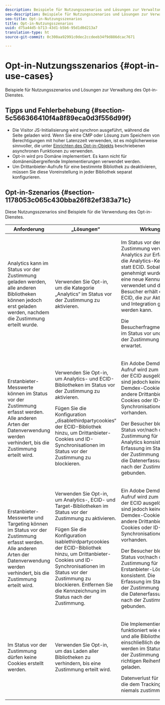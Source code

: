 ```yaml
---
description: Beispiele für Nutzungsszenarios und Lösungen zur Verwaltung des Opt-in-Dienstes.
seo-description: Beispiele für Nutzungsszenarios und Lösungen zur Verwaltung des Opt-in-Dienstes.
seo-title: Opt-in-Nutzungsszenarios
title: Opt-in-Nutzungsszenarios
uuid: d75a44d5-b713-43d1-b5b6-95d1d0d213a7
translation-type: ht
source-git-commit: 0c300aa92991c0dec2ccdeeb34f9d886dcac7671

---
```



# Opt-in-Nutzungsszenarios {#opt-in-use-cases}

Beispiele für Nutzungsszenarios und Lösungen zur Verwaltung des Opt-in-Dienstes.

## Tipps und Fehlerbehebung {#section-5c566366410f4a8f89eca0d3f556d99f}

* Die Visitor JS-Initialisierung wird synchron ausgeführt, während die Seite geladen wird. Wenn Sie eine CMP oder Lösung zum Speichern von Berechtigungen mit hoher Latenzzeit verwenden, ist es möglicherweise sinnvoller, die unter [Einrichten des Opt-in-Objekts](../../implementation-guides/opt-in-service/getting-started.md#section-cf9ab638780141c9b62dc57cf00b7047) beschriebenen asynchronen Funktionen zu verwenden.
* Opt-in wird pro Domäne implementiert. Es kann nicht für domänenübergreifende Implementierungen verwendet werden.
* Um Drittanbieter-Aufrufe für eine bestimmte Bibliothek zu deaktivieren, müssen Sie diese Voreinstellung in jeder Bibliothek separat konfigurieren.

## Opt-in-Szenarios  {#section-1178053c065c430bba26f82ef383a71c}

Diese Nutzungsszenarios sind Beispiele für die Verwendung des Opt-in-Dienstes.

<table id="table_83C85343611344D8A8315157C1B4240F"> 
 <thead> 
  <tr> 
   <th colname="col1" class="entry"> Anforderung </th> 
   <th colname="col2" class="entry"> „Lösungen“ </th> 
   <th colname="col3" class="entry"> Wirkung </th> 
  </tr>
 </thead>
 <tbody> 
  <tr> 
   <td colname="col1"> <p>Analytics kann im Status vor der Zustimmung geladen werden, alle anderen Bibliotheken können jedoch erst geladen werden, nachdem die Zustimmung erteilt wurde. </p> </td> 
   <td colname="col2"> <p>Verwenden Sie Opt-in, um die Kategorie „Analytics“ im Status vor der Zustimmung zu aktivieren. </p> </td> 
   <td colname="col3"> <p>Im Status vor der Zustimmung verwendet Analytics zur Erfassung die Analytics-Kennung statt ECID. Sobald ECID genehmigt wurde, wird eine neue Kennung verwendet und der Besucher erhält eine ECID, die zur Aktivierung und Integration genutzt werden kann. </p> <p>Die Besucherfragmentierung im Status vor und nach der Zustimmung wird erwartet. </p> </td> 
  </tr> 
  <tr> 
   <td colname="col1"> <p>Erstanbieter-Messwerte können im Status vor der Zustimmung erfasst werden. Alle anderen Arten der Datenverwendung werden verhindert, bis die Zustimmung erteilt wird. </p> </td> 
   <td colname="col2"> <p>Verwenden Sie Opt-in, um Analytics- und ECID-Bibliotheken im Status vor der Zustimmung zu aktivieren. </p> <p>Fügen Sie die Konfiguration „disablethirdpartycookies“ der ECID-Bibliothek hinzu, um Drittanbieter-Cookies und ID-Synchronisationen im Status vor der Zustimmung zu blockieren. </p> </td> 
   <td colname="col3"> <p>Ein Adobe Demdex-Aufruf wird zum Abrufen der ECID ausgelöst, es sind jedoch keine Demdex-Cookies, andere Drittanbieter-Cookies oder ID-Synchronisationen vorhanden. </p> <p>Der Besucher bleibt im Status vor/nach der Zustimmung für Analytics konsistent. Die Erfassung im Status vor der Zustimmung ist an die Datenerfassung nach der Zustimmung gebunden. </p> </td> 
  </tr> 
  <tr> 
   <td colname="col1"> <p>Erstanbieter-Messwerte und Targeting können im Status vor der Zustimmung erfasst werden. Alle anderen Arten der Datenverwendung werden verhindert, bis die Zustimmung erteilt wird. </p> </td> 
   <td colname="col2"> <p>Verwenden Sie Opt-in, um Analytics-, ECID- und Target-Bibliotheken im Status vor der Zustimmung zu aktivieren. </p> <p>Fügen Sie die Konfiguration <span class="codeph">isablethirdpartycookies</span> der ECID-Bibliothek hinzu, um Drittanbieter-Cookies und ID-Synchronisationen im Status vor der Zustimmung zu blockieren. Entfernen Sie die Kennzeichnung im Status nach der Zustimmung. </p> </td> 
   <td colname="col3"> <p>Ein Adobe Demdex-Aufruf wird zum Abrufen der ECID ausgelöst, es sind jedoch keine Demdex-Cookies, andere Drittanbieter-Cookies oder ID-Synchronisationen vorhanden. </p> <p>Der Besucher bleibt im Status vor/nach der Zustimmung für Erstanbieter-Lösungen konsistent. Die Erfassung im Status vor der Zustimmung ist an die Datenerfassung nach der Zustimmung gebunden. </p> </td> 
  </tr> 
  <tr> 
   <td colname="col1"> <p>Im Status vor der Zustimmung dürfen keine Cookies erstellt werden. </p> </td> 
   <td colname="col2"> <p>Verwenden Sie Opt-in, um das Laden aller Bibliotheken zu verhindern, bis eine Zustimmung erteilt wird. </p> </td> 
   <td colname="col3"> <p>Die Implementierung funktioniert wie erwartet und alle Bibliotheken, einschließlich der ECID, werden im Status nach der Zustimmung in der richtigen Reihenfolge geladen. </p> <p>Datenverlust für Kunden, die dem Tracking niemals zustimmen. </p> </td> 
  </tr> 
 </tbody> 
</table>

